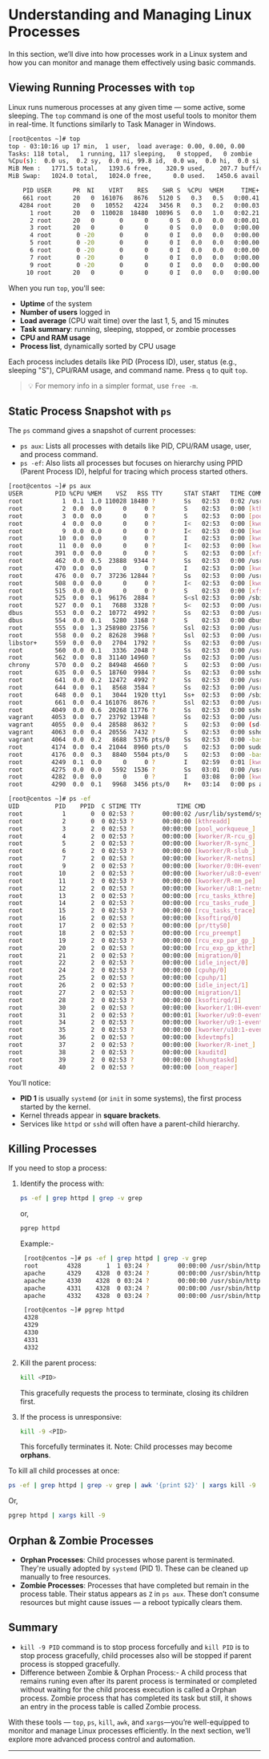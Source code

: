 # Understanding and Managing Linux Processes

In this section, we’ll dive into how processes work in a Linux system and how you can monitor and manage them effectively using basic commands.

## Viewing Running Processes with `top`

Linux runs numerous processes at any given time — some active, some sleeping. The `top` command is one of the most useful tools to monitor them in real-time. It functions similarly to Task Manager in Windows.

```bash
[root@centos ~]# top
top - 03:10:16 up 17 min,  1 user,  load average: 0.00, 0.00, 0.00
Tasks: 118 total,   1 running, 117 sleeping,   0 stopped,   0 zombie
%Cpu(s):  0.0 us,  0.2 sy,  0.0 ni, 99.8 id,  0.0 wa,  0.0 hi,  0.0 si,  0.0 st
MiB Mem :   1771.5 total,   1393.6 free,    320.9 used,    207.7 buff/cache
MiB Swap:   1024.0 total,   1024.0 free,      0.0 used.   1450.6 avail Mem

    PID USER      PR  NI    VIRT    RES    SHR S  %CPU  %MEM     TIME+ COMMAND
    661 root      20   0  161076   8676   5120 S   0.3   0.5   0:00.41 rsyslogd
   4284 root      20   0   10552   4224   3456 R   0.3   0.2   0:00.03 top
      1 root      20   0  110028  18480  10896 S   0.0   1.0   0:02.21 systemd
      2 root      20   0       0      0      0 S   0.0   0.0   0:00.01 kthreadd
      3 root      20   0       0      0      0 S   0.0   0.0   0:00.00 pool_workqueue_
      4 root       0 -20       0      0      0 I   0.0   0.0   0:00.00 kworker/R-rcu_g
      5 root       0 -20       0      0      0 I   0.0   0.0   0:00.00 kworker/R-sync_
      6 root       0 -20       0      0      0 I   0.0   0.0   0:00.00 kworker/R-slub_
      7 root       0 -20       0      0      0 I   0.0   0.0   0:00.00 kworker/R-netns
      9 root       0 -20       0      0      0 I   0.0   0.0   0:00.00 kworker/0:0H-events_highpri
     10 root      20   0       0      0      0 I   0.0   0.0   0:00.00 kworker/u8:0-events_unbound
```

When you run `top`, you'll see:

- **Uptime** of the system
- **Number of users** logged in
- **Load average** (CPU wait time) over the last 1, 5, and 15 minutes
- **Task summary**: running, sleeping, stopped, or zombie processes
- **CPU and RAM usage**
- **Process list**, dynamically sorted by CPU usage

Each process includes details like PID (Process ID), user, status (e.g., sleeping "S"), CPU/RAM usage, and command name. Press `q` to quit `top`.

> 💡 For memory info in a simpler format, use `free -m`.

## Static Process Snapshot with `ps`

The `ps` command gives a snapshot of current processes:

- `ps aux`: Lists all processes with details like PID, CPU/RAM usage, user, and process command.
- `ps -ef`: Also lists all processes but focuses on hierarchy using PPID (Parent Process ID), helpful for tracing which process started others.

```bash
[root@centos ~]# ps aux
USER         PID %CPU %MEM    VSZ   RSS TTY      STAT START   TIME COMMAND
root           1  0.1  1.0 110028 18480 ?        Ss   02:53   0:02 /usr/lib/systemd/systemd --switched-root --system --deserialize 31
root           2  0.0  0.0      0     0 ?        S    02:53   0:00 [kthreadd]
root           3  0.0  0.0      0     0 ?        S    02:53   0:00 [pool_workqueue_]
root           4  0.0  0.0      0     0 ?        I<   02:53   0:00 [kworker/R-rcu_g]
root           9  0.0  0.0      0     0 ?        I<   02:53   0:00 [kworker/0:0H-events_highpri]
root          10  0.0  0.0      0     0 ?        I    02:53   0:00 [kworker/u8:0-events_unbound]
root          11  0.0  0.0      0     0 ?        I<   02:53   0:00 [kworker/R-mm_pe]
root         391  0.0  0.0      0     0 ?        S    02:53   0:00 [xfsaild/sda2]
root         462  0.0  0.5  23888  9344 ?        Ss   02:53   0:00 /usr/lib/systemd/systemd-journald
root         470  0.0  0.0      0     0 ?        I    02:53   0:00 [kworker/1:4-mm_percpu_wq]
root         476  0.0  0.7  37236 12844 ?        Ss   02:53   0:00 /usr/lib/systemd/systemd-udevd
root         508  0.0  0.0      0     0 ?        I<   02:53   0:00 [kworker/R-xfs-b]
root         515  0.0  0.0      0     0 ?        S    02:53   0:00 [xfsaild/sda1]
root         525  0.0  0.1  96176  2884 ?        S<sl 02:53   0:00 /sbin/auditd
root         527  0.0  0.1   7688  3328 ?        S<   02:53   0:00 /usr/sbin/sedispatch
dbus         553  0.0  0.2  10772  4992 ?        Ss   02:53   0:00 /usr/bin/dbus-broker-launch --scope system --audit
dbus         554  0.0  0.1   5280  3168 ?        S    02:53   0:00 dbus-broker --log 4 --controller 9 --machine-id f5ba50d49912402a977c9149838a614f --max-bytes 536870912 --max-fds 4096 --max-matches 131072 --audit
root         555  0.0  1.3 258980 23756 ?        Ssl  02:53   0:00 /usr/sbin/NetworkManager --no-daemon
root         558  0.0  0.2  82628  3968 ?        Ssl  02:53   0:00 /usr/sbin/irqbalance
libstor+     559  0.0  0.0   2704  1792 ?        Ss   02:53   0:00 /usr/bin/lsmd -d
root         560  0.0  0.1   3336  2048 ?        Ss   02:53   0:00 /usr/sbin/mcelog --daemon --foreground
root         562  0.0  0.8  31140 14960 ?        Ss   02:53   0:00 /usr/lib/systemd/systemd-logind
chrony       570  0.0  0.2  84948  4660 ?        S    02:53   0:00 /usr/sbin/chronyd -F 2
root         635  0.0  0.5  18760  9984 ?        Ss   02:53   0:00 sshd: /usr/sbin/sshd -D [listener] 0 of 10-100 startups
root         641  0.0  0.2  12472  4992 ?        Ss   02:53   0:00 /usr/sbin/atd -f
root         644  0.0  0.1   8568  3584 ?        Ss   02:53   0:00 /usr/sbin/crond -n
root         648  0.0  0.1   3044  1920 tty1     Ss+  02:53   0:00 /sbin/agetty -o -p -- \u --noclear - linux
root         661  0.0  0.4 161076  8676 ?        Ssl  02:53   0:00 /usr/sbin/rsyslogd -n
root        4049  0.0  0.6  20268 11776 ?        Ss   02:53   0:00 sshd: vagrant [priv]
vagrant     4053  0.0  0.7  23792 13948 ?        Ss   02:53   0:00 /usr/lib/systemd/systemd --user
vagrant     4055  0.0  0.4  28588  8632 ?        S    02:53   0:00 (sd-pam)
vagrant     4063  0.0  0.4  20556  7432 ?        S    02:53   0:00 sshd: vagrant@pts/0
vagrant     4064  0.0  0.2   8688  5376 pts/0    Ss   02:53   0:00 -bash
root        4174  0.0  0.4  21044  8960 pts/0    S    02:53   0:00 sudo -i
root        4176  0.0  0.3   8840  5504 pts/0    S    02:53   0:00 -bash
root        4249  0.1  0.0      0     0 ?        I    02:59   0:01 [kworker/1:0-mm_percpu_wq]
root        4275  0.0  0.0   5592  1536 ?        Ss   03:01   0:00 /usr/sbin/anacron -s
root        4282  0.0  0.0      0     0 ?        I    03:08   0:00 [kworker/0:1-cgroup_destroy]
root        4290  0.0  0.1   9968  3456 pts/0    R+   03:14   0:00 ps aux
```

```bash
[root@centos ~]# ps -ef
UID          PID    PPID  C STIME TTY          TIME CMD
root           1       0  0 02:53 ?        00:00:02 /usr/lib/systemd/systemd --switched-root --system --deserialize 31
root           2       0  0 02:53 ?        00:00:00 [kthreadd]
root           3       2  0 02:53 ?        00:00:00 [pool_workqueue_]
root           4       2  0 02:53 ?        00:00:00 [kworker/R-rcu_g]
root           5       2  0 02:53 ?        00:00:00 [kworker/R-sync_]
root           6       2  0 02:53 ?        00:00:00 [kworker/R-slub_]
root           7       2  0 02:53 ?        00:00:00 [kworker/R-netns]
root           9       2  0 02:53 ?        00:00:00 [kworker/0:0H-events_highpri]
root          10       2  0 02:53 ?        00:00:00 [kworker/u8:0-events_unbound]
root          11       2  0 02:53 ?        00:00:00 [kworker/R-mm_pe]
root          12       2  0 02:53 ?        00:00:00 [kworker/u8:1-netns]
root          13       2  0 02:53 ?        00:00:00 [rcu_tasks_kthre]
root          14       2  0 02:53 ?        00:00:00 [rcu_tasks_rude_]
root          15       2  0 02:53 ?        00:00:00 [rcu_tasks_trace]
root          16       2  0 02:53 ?        00:00:00 [ksoftirqd/0]
root          17       2  0 02:53 ?        00:00:00 [pr/ttyS0]
root          18       2  0 02:53 ?        00:00:00 [rcu_preempt]
root          19       2  0 02:53 ?        00:00:00 [rcu_exp_par_gp_]
root          20       2  0 02:53 ?        00:00:00 [rcu_exp_gp_kthr]
root          21       2  0 02:53 ?        00:00:00 [migration/0]
root          22       2  0 02:53 ?        00:00:00 [idle_inject/0]
root          24       2  0 02:53 ?        00:00:00 [cpuhp/0]
root          25       2  0 02:53 ?        00:00:00 [cpuhp/1]
root          26       2  0 02:53 ?        00:00:00 [idle_inject/1]
root          27       2  0 02:53 ?        00:00:00 [migration/1]
root          28       2  0 02:53 ?        00:00:00 [ksoftirqd/1]
root          30       2  0 02:53 ?        00:00:00 [kworker/1:0H-events_highpri]
root          31       2  0 02:53 ?        00:00:01 [kworker/u9:0-events_unbound]
root          34       2  0 02:53 ?        00:00:00 [kworker/u9:1-events_unbound]
root          35       2  0 02:53 ?        00:00:00 [kworker/u10:1-events_unbound]
root          36       2  0 02:53 ?        00:00:00 [kdevtmpfs]
root          37       2  0 02:53 ?        00:00:00 [kworker/R-inet_]
root          38       2  0 02:53 ?        00:00:00 [kauditd]
root          39       2  0 02:53 ?        00:00:00 [khungtaskd]
root          40       2  0 02:53 ?        00:00:00 [oom_reaper]
```

You’ll notice:

- **PID 1** is usually `systemd` (or `init` in some systems), the first process started by the kernel.
- Kernel threads appear in **square brackets**.
- Services like `httpd` or `sshd` will often have a parent-child hierarchy.

## Killing Processes

If you need to stop a process:

1. Identify the process with:

   ```bash
   ps -ef | grep httpd | grep -v grep
   ```

   or,

   ```bash
   pgrep httpd
   ```

   Example:-

   ```bash
    [root@centos ~]# ps -ef | grep httpd | grep -v grep
    root        4328       1  1 03:24 ?        00:00:00 /usr/sbin/httpd -DFOREGROUND
    apache      4329    4328  0 03:24 ?        00:00:00 /usr/sbin/httpd -DFOREGROUND
    apache      4330    4328  0 03:24 ?        00:00:00 /usr/sbin/httpd -DFOREGROUND
    apache      4331    4328  0 03:24 ?        00:00:00 /usr/sbin/httpd -DFOREGROUND
    apache      4332    4328  0 03:24 ?        00:00:00 /usr/sbin/httpd -DFOREGROUND

    [root@centos ~]# pgrep httpd
    4328
    4329
    4330
    4331
    4332
   ```

2. Kill the parent process:

   ```bash
   kill <PID>
   ```

   This gracefully requests the process to terminate, closing its children first.

3. If the process is unresponsive:
   ```bash
   kill -9 <PID>
   ```
   This forcefully terminates it. Note: Child processes may become **orphans**.

To kill all child processes at once:

```bash
ps -ef | grep httpd | grep -v grep | awk '{print $2}' | xargs kill -9
```

Or,

```bash
pgrep httpd | xargs kill -9
```

## Orphan & Zombie Processes

- **Orphan Processes**: Child processes whose parent is terminated. They're usually adopted by `systemd` (PID 1). These can be cleaned up manually to free resources.
- **Zombie Processes**: Processes that have completed but remain in the process table. Their status appears as `Z` in `ps aux`. These don’t consume resources but might cause issues — a reboot typically clears them.

## Summary

- `kill -9 PID` command is to stop process forcefully and `kill PID` is to stop process gracefully, child processes also will be stopped if parent process is stopped gracefully.
- Difference between Zombie & Orphan Process:- A child process that remains runing even after its parent process is terminated or completed without waiting for the child process execution is called a Orphan process. Zombie process that has completed its task but still, it shows an entry in the process table is called Zombie process.

With these tools — `top`, `ps`, `kill`, `awk`, and `xargs`—you’re well-equipped to monitor and manage Linux processes efficiently. In the next section, we’ll explore more advanced process control and automation.

---
